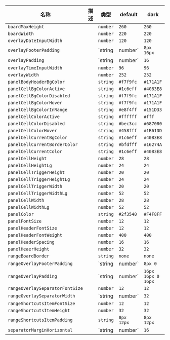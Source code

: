 | 名称 | 描述 | 类型 | default | dark |
|---|---|---|---|---|
| `boardMaxHeight` |  | `number` | `260` | `260` |
| `boardWidth` |  | `number` | `220` | `220` |
| `overlayDateInputWidth` |  | `number` | `120` | `120` |
| `overlayFooterPadding` |  | `string | number` | `8px 16px` | `8px 16px` |
| `overlayPadding` |  | `string | number` | `16` | `16` |
| `overlayTimeInputWidth` |  | `number` | `96` | `96` |
| `overlayWidth` |  | `number` | `252` | `252` |
| `panelBodyHeaderBgColor` |  | `string` | `#f7f9fc` | `#171A1F` |
| `panelCellBgColorActive` |  | `string` | `#1c6eff` | `#4083E8` |
| `panelCellBgColorDisabled` |  | `string` | `#f7f9fc` | `#171A1F` |
| `panelCellBgColorHover` |  | `string` | `#f7f9fc` | `#171A1F` |
| `panelCellBgColorInRange` |  | `string` | `#e8f4ff` | `#151D33` |
| `panelCellColorActive` |  | `string` | `#ffffff` | `#fff` |
| `panelCellColorDisabled` |  | `string` | `#bec3cc` | `#687080` |
| `panelCellColorHover` |  | `string` | `#458fff` | `#1B61DD` |
| `panelCellCurrentBgColor` |  | `string` | `#1c6eff` | `#4083E8` |
| `panelCellCurrentBorderColor` |  | `string` | `#bfdfff` | `#16274A` |
| `panelCellCurrentColor` |  | `string` | `#1c6eff` | `#4083E8` |
| `panelCellHeight` |  | `number` | `28` | `28` |
| `panelCellHeightLg` |  | `number` | `24` | `24` |
| `panelCellTriggerHeight` |  | `number` | `20` | `20` |
| `panelCellTriggerHeightLg` |  | `number` | `24` | `24` |
| `panelCellTriggerWidth` |  | `number` | `20` | `20` |
| `panelCellTriggerWidthLg` |  | `number` | `52` | `52` |
| `panelCellWidth` |  | `number` | `28` | `28` |
| `panelCellWidthLg` |  | `number` | `52` | `52` |
| `panelColor` |  | `string` | `#2f3540` | `#F4F8FF` |
| `panelFontSize` |  | `number` | `12` | `12` |
| `panelHeaderFontSize` |  | `number` | `12` | `12` |
| `panelHeaderFontWeight` |  | `number` | `400` | `400` |
| `panelHeaderSpacing` |  | `number` | `16` | `16` |
| `panelHeaerHeight` |  | `number` | `32` | `32` |
| `rangeBoardBorder` |  | `string` | `none` | `none` |
| `rangeOverlayFooterPadding` |  | `string | number` | `8px 0` | `8px 0` |
| `rangeOverlayPadding` |  | `string | number` | `16px 16px 0 16px` | `16px 16px 0 16px` |
| `rangeOverlaySeparatorFontSize` |  | `number` | `12` | `12` |
| `rangeOverlaySeparatorWidth` |  | `string | number` | `32` | `32` |
| `rangeShortcutsItemFontSize` |  | `number` | `12` | `12` |
| `rangeShortcutsItemHeight` |  | `number` | `32` | `32` |
| `rangeShortcutsItemPadding` |  | `string` | `8px 12px` | `8px 12px` |
| `separatorMarginHorizontal` |  | `string | number` | `16` | `16` |
